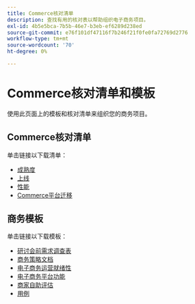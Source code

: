 ```yaml
---
title: Commerce核对清单
description: 查找有用的核对表以帮助组织电子商务项目。
exl-id: 4b5e5bca-7b5b-46e7-b3eb-ef6289d238ed
source-git-commit: e76f101df47116f7b246f21f0fe0fa72769d2776
workflow-type: tm+mt
source-wordcount: '70'
ht-degree: 0%

---
```


# Commerce核对清单和模板

使用此页面上的模板和核对清单来组织您的商务项目。

## Commerce核对清单

单击链接以下载清单：

- [成熟度](../../assets/playbooks/checklists/maturity.pptx)
- [上线](../../assets/playbooks/checklists/go-live.pptx)
- [性能](../../assets/playbooks/checklists/performance.pptx)
- [Commerce平台迁移](../../assets/playbooks/checklists/commerce-platform-migration.pptx)

## 商务模板

单击链接以下载模板：

- [研讨会前需求调查表](../../assets/playbooks/templates/requirements-questionnaire.pptx)
- [商务策略文档](../../assets/playbooks/templates/commerce-strategy-document.pptx)
- [电子商务运营就绪性](../../assets/playbooks/templates/ecommerce-operational-readiness.pptx)
- [电子商务平台功能](../../assets/playbooks/templates/ecommerce-platform-features.pptx)
- [商家自助评估](../../assets/playbooks/templates/merchant-self-site-assessment.pptx)
- [用例](../../assets/playbooks/templates/use-case.pptx)

